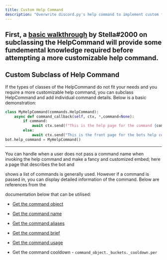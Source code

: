 ```yaml
---
title: Custom Help Command
description: "Overwrite discord.py's help command to implement custom functionality"
---
```

First,  a [basic walkthrough](https://gist.github.com/InterStella0/b78488fb28cadf279dfd3164b9f0cf96) by Stella#2000 on subclassing the HelpCommand will provide some fundemental knowledge required before attempting a more customizable help command.
---
## Custom Subclass of Help Command
If the types of classes of the HelpCommand do not fit your needs and you require a more customizable help command, you can subclass HelpCommand and add individual command details. Below is a basic demonstration:

```python
class MyHelpCommand(commands.HelpCommand):
    async def command_callback(self, ctx, *,command=None):
        if command:
            await ctx.send(f"This is the help page for the command {command} ")
        else:
            await ctx.send("This is the front page for the bots help command")
bot.help_command = MyHelpCommand()
```
---
You can handle when a user does not pass a command name when invoking the help command and make a fancy and customized embed; here a page that describes the bot and

shows a list of commands is generally used. However if a command is passed in, you can display detailed information of the command. Below are references from the

documentation below that can be utilised:

* [Get the command object](https://discordpy.readthedocs.io/en/latest/ext/commands/api.html#discord.ext.commands.Bot.get_command)

* [Get the command name](https://discordpy.readthedocs.io/en/latest/ext/commands/api.html#discord.ext.commands.Command.name)

* [Get the command aliases](https://discordpy.readthedocs.io/en/latest/ext/commands/api.html#discord.ext.commands.Command.aliases)

* [Get the command brief](https://discordpy.readthedocs.io/en/latest/ext/commands/api.html#discord.ext.commands.Command.brief)

* [Get the command usage](https://discordpy.readthedocs.io/en/latest/ext/commands/api.html#discord.ext.commands.Command.usage)

* Get the command cooldown - `command_object._buckets._cooldown.per`
